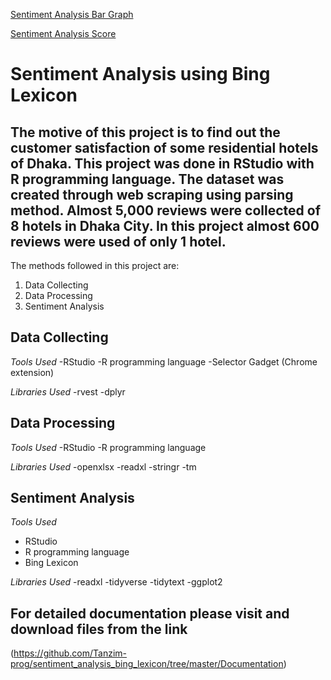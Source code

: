 [Sentiment Analysis Bar Graph](https://github.com/Tanzim-prog/sentiment_analysis_bing_lexicon/blob/master/Screen%20Shots/Rplot.jpeg)

[Sentiment Analysis Score](https://github.com/Tanzim-prog/sentiment_analysis_bing_lexicon/blob/master/Screen%20Shots/Sentiment%20Count.jpg)

# Sentiment Analysis using Bing Lexicon

## The motive of this project is to find out the customer satisfaction of some residential hotels of Dhaka. This project was done in RStudio with R programming language. The dataset was created through web scraping using parsing method. Almost 5,000 reviews were collected of 8 hotels in Dhaka City. In this project almost 600 reviews were used of only 1 hotel.

The methods followed in this project are:
1. Data Collecting
2. Data Processing
3. Sentiment Analysis

## Data Collecting

*Tools Used*
-RStudio
-R programming language
-Selector Gadget (Chrome extension)

*Libraries Used*
-rvest
-dplyr

## Data Processing

*Tools Used*
-RStudio
-R programming language

*Libraries Used*
-openxlsx
-readxl
-stringr
-tm

## Sentiment Analysis

*Tools Used*
- RStudio
- R programming language
- Bing Lexicon

*Libraries Used*
-readxl
-tidyverse
-tidytext
-ggplot2

## For detailed documentation please visit and download files from the link
(https://github.com/Tanzim-prog/sentiment_analysis_bing_lexicon/tree/master/Documentation)